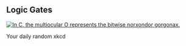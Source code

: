 ## Logic Gates
[![In C, the multiocular O represents the bitwise norxondor gorgonax.](https://imgs.xkcd.com/comics/logic_gates.png)](https://xkcd.com/2497/ "In C, the multiocular O represents the bitwise norxondor gorgonax.")

Your daily random xkcd
